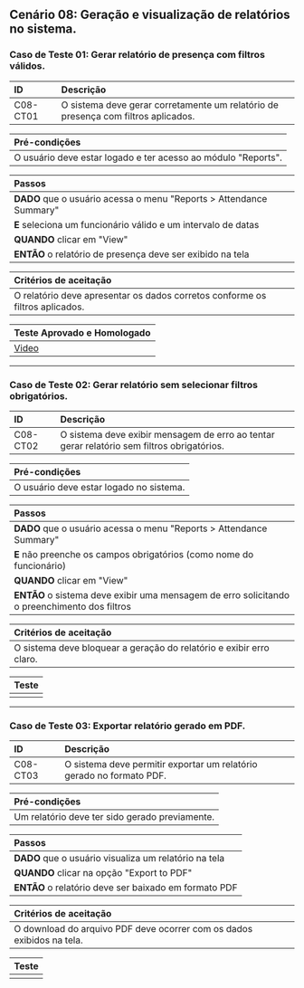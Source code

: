 ## Cenário 08: Geração e visualização de relatórios no sistema.

### Caso de Teste 01: Gerar relatório de presença com filtros válidos.

| ID       | Descrição                                                                 |
| :------- | :------------------------------------------------------------------------ |
| C08-CT01 | O sistema deve gerar corretamente um relatório de presença com filtros aplicados. |

| **Pré-condições**                                             |
| :------------------------------------------------------------ |
| O usuário deve estar logado e ter acesso ao módulo "Reports". |

| **Passos**                                                        |
| :---------------------------------------------------------------- |
| **DADO** que o usuário acessa o menu \"Reports > Attendance Summary\" |
| **E** seleciona um funcionário válido e um intervalo de datas     |
| **QUANDO** clicar em \"View\"                                     |
| **ENTÃO** o relatório de presença deve ser exibido na tela        |

| **Critérios de aceitação**                                      |
| :-------------------------------------------------------------- |
| O relatório deve apresentar os dados corretos conforme os filtros aplicados. |

| **Teste Aprovado e Homologado**|
| :-------------------------------------------------------------- |
| [Video](https://jam.dev/c/cf980934-8cf0-41b1-9ee7-4e14d4908d40) |

---

### Caso de Teste 02: Gerar relatório sem selecionar filtros obrigatórios.

| ID       | Descrição                                                                     |
| :------- | :------------------------------------------------------------------------------ |
| C08-CT02 | O sistema deve exibir mensagem de erro ao tentar gerar relatório sem filtros obrigatórios. |

| **Pré-condições**                                             |
| :------------------------------------------------------------ |
| O usuário deve estar logado no sistema.                       |

| **Passos**                                                        |
| :---------------------------------------------------------------- |
| **DADO** que o usuário acessa o menu \"Reports > Attendance Summary\" |
| **E** não preenche os campos obrigatórios (como nome do funcionário) |
| **QUANDO** clicar em \"View\"                                     |
| **ENTÃO** o sistema deve exibir uma mensagem de erro solicitando o preenchimento dos filtros |

| **Critérios de aceitação**                                      |
| :-------------------------------------------------------------- |
| O sistema deve bloquear a geração do relatório e exibir erro claro. |

| **Teste**                                      |
| :-------------------------------------------------------------- |
| []() |

---

### Caso de Teste 03: Exportar relatório gerado em PDF.

| ID       | Descrição                                                               |
| :------- | :---------------------------------------------------------------------- |
| C08-CT03 | O sistema deve permitir exportar um relatório gerado no formato PDF.    |

| **Pré-condições**                                             |
| :------------------------------------------------------------ |
| Um relatório deve ter sido gerado previamente.                |

| **Passos**                                                        |
| :---------------------------------------------------------------- |
| **DADO** que o usuário visualiza um relatório na tela           |
| **QUANDO** clicar na opção \"Export to PDF\"                    |
| **ENTÃO** o relatório deve ser baixado em formato PDF           |

| **Critérios de aceitação**                                      |
| :-------------------------------------------------------------- |
| O download do arquivo PDF deve ocorrer com os dados exibidos na tela. |

| **Teste**                                      |
| :-------------------------------------------------------------- |
| []() |

